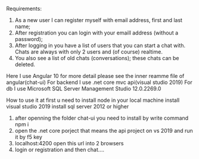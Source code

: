 Requirements:

1. As a new user I can register myself with email address, first and last name;
2. After registration you can login with your emaill address (without a password);
3. After logging in you have a list of users that you can start a chat with. Chats are always with only 2 users and (of course) realtime.
4. You also see a list of old chats (conversations); these chats can be deleted.

Here I use Angular 10 for more detail please see the inner reamme file of angular(chat-ui)
For backend I use .net core mvc api(visual studio 2019)
For db I use Microsoft SQL Server Management Studio	12.0.2269.0

How to use it
at first u need to install node in your local machine
install visual studio 2019
install sql server 2012 or higher


1. after openning the folder chat-ui you need to install by write command npm i
2. open the .net core porject that means the api project on vs 2019 and run it by f5 key
3. localhost:4200 open this url into 2 browsers
4. login or registration and then chat....
